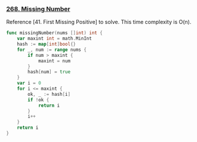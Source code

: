 ### [268. Missing Number]

Reference [41. First Missing Positive] to solve. This time complexity is O(n).

```go
func missingNumber(nums []int) int {
	var maxint int = math.MinInt
	hash := map[int]bool{}
	for _, num := range nums {
		if num > maxint {
			maxint = num
		}
		hash[num] = true
	}
	var i = 0
	for i <= maxint {
		ok, _ := hash[i]
		if !ok {
			return i
		}
		i++
	}
	return i
}
```

[268. Missing Number]: https://leetcode.com/problems/missing-number/